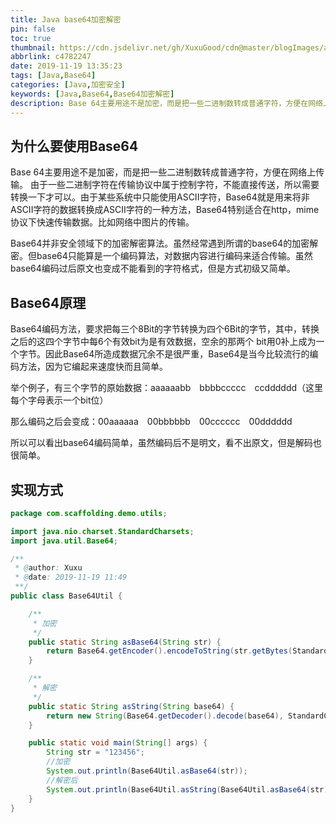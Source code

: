 ```yaml
---
title: Java base64加密解密
pin: false
toc: true
thumbnail: https://cdn.jsdelivr.net/gh/XuxuGood/cdn@master/blogImages/article-thumbnail/java.png
abbrlink: c4782247
date: 2019-11-19 13:35:23
tags: [Java,Base64]
categories: [Java,加密安全]
keywords: [Java,Base64,Base64加密解密]
description: Base 64主要用途不是加密，而是把一些二进制数转成普通字符，方便在网络上传输。 由于一些二进制字符在传输协议中属于控制字符，不能直接传送，所以需要转换一下才可以。由于某些系统中只能使用ASCII字符，Base64就是用来将非ASCII字符的数据转换成ASCII字符的一种方法，Base64特别适合在http，mime协议下快速传输数据。比如网络中图片的传输。
---
```


## 为什么要使用Base64

Base 64主要用途不是加密，而是把一些二进制数转成普通字符，方便在网络上传输。 由于一些二进制字符在传输协议中属于控制字符，不能直接传送，所以需要转换一下才可以。由于某些系统中只能使用ASCII字符，Base64就是用来将非ASCII字符的数据转换成ASCII字符的一种方法，Base64特别适合在http，mime协议下快速传输数据。比如网络中图片的传输。

Base64并非安全领域下的加密解密算法。虽然经常遇到所谓的base64的加密解密。但base64只能算是一个编码算法，对数据内容进行编码来适合传输。虽然base64编码过后原文也变成不能看到的字符格式，但是方式初级又简单。

## Base64原理

Base64编码方法，要求把每三个8Bit的字节转换为四个6Bit的字节，其中，转换之后的这四个字节中每6个有效bit为是有效数据，空余的那两个 bit用0补上成为一个字节。因此Base64所造成数据冗余不是很严重，Base64是当今比较流行的编码方法，因为它编起来速度快而且简单。

举个例子，有三个字节的原始数据：aaaaaabb　bbbbccccc　ccdddddd（这里每个字母表示一个bit位）

那么编码之后会变成：00aaaaaa　00bbbbbb　00cccccc　00dddddd

所以可以看出base64编码简单，虽然编码后不是明文，看不出原文，但是解码也很简单。

## 实现方式

```JAVA
package com.scaffolding.demo.utils;

import java.nio.charset.StandardCharsets;
import java.util.Base64;

/**
 * @author: Xuxu
 * @date: 2019-11-19 11:49
 **/
public class Base64Util {

    /**
     * 加密
     */
    public static String asBase64(String str) {
        return Base64.getEncoder().encodeToString(str.getBytes(StandardCharsets.UTF_8));
    }

    /**
     * 解密
     */
    public static String asString(String base64) {
        return new String(Base64.getDecoder().decode(base64), StandardCharsets.UTF_8);
    }

    public static void main(String[] args) {
        String str = "123456";
        //加密
        System.out.println(Base64Util.asBase64(str));
        //解密后
        System.out.println(Base64Util.asString(Base64Util.asBase64(str)));
    }
}
```

